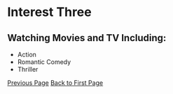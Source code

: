 # Interest Three
## Watching Movies and TV Including:
- Action
- Romantic Comedy
- Thriller

[Previous Page](secondinterest.md)    [Back to First Page](readme.md)
